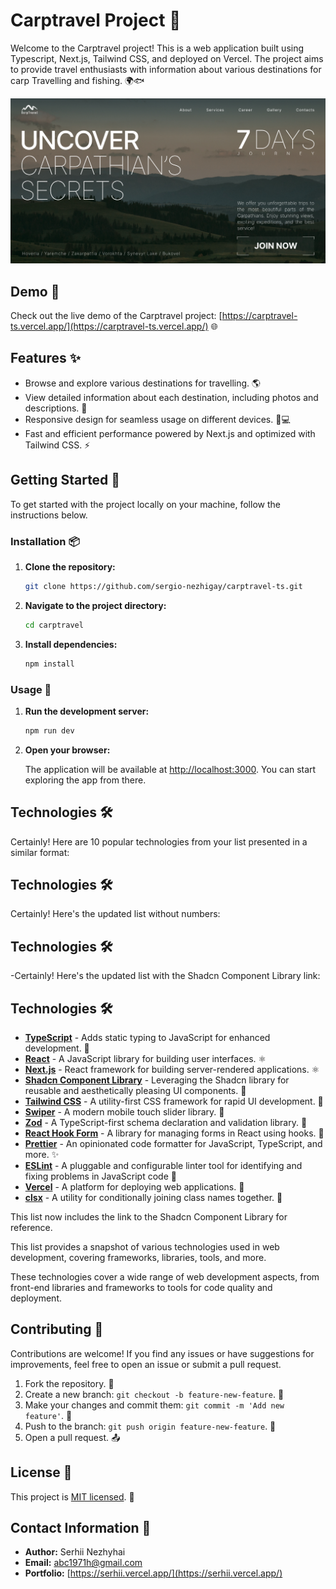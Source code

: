 # Carptravel Project 🎣

Welcome to the Carptravel project! This is a web application built using Typescript, Next.js, Tailwind CSS, and deployed on Vercel. The project aims to provide travel enthusiasts with information about various destinations for carp Travelling and fishing. 🌍🐟

![site screenshot](./public/meta/opengraph-image.jpg)

## Demo 🚀

Check out the live demo of the Carptravel project: [https://carptravel-ts.vercel.app/](https://carptravel-ts.vercel.app/) 🌐

## Features ✨

- Browse and explore various destinations for travelling. 🌎
- View detailed information about each destination, including photos and descriptions. 📸
- Responsive design for seamless usage on different devices. 📱💻
- Fast and efficient performance powered by Next.js and optimized with Tailwind CSS. ⚡

## Getting Started 🚀

To get started with the project locally on your machine, follow the instructions below.

### Installation 📦

1. **Clone the repository:**

   ```bash
   git clone https://github.com/sergio-nezhigay/carptravel-ts.git
   ```

2. **Navigate to the project directory:**

   ```bash
   cd carptravel
   ```

3. **Install dependencies:**

   ```bash
   npm install
   ```

### Usage 🏃

1. **Run the development server:**

   ```bash
   npm run dev
   ```

2. **Open your browser:**

   The application will be available at [http://localhost:3000](http://localhost:3000). You can start exploring the app from there.

## Technologies 🛠️

Certainly! Here are 10 popular technologies from your list presented in a similar format:

## Technologies 🛠️

Certainly! Here's the updated list without numbers:

## Technologies 🛠️

-Certainly! Here's the updated list with the Shadcn Component Library link:

## Technologies 🛠️

- **[TypeScript](https://www.typescriptlang.org/)** - Adds static typing to JavaScript for enhanced development. 📝
- **[React](https://reactjs.org/)** - A JavaScript library for building user interfaces. ⚛️
- **[Next.js](https://nextjs.org/)** - React framework for building server-rendered applications. ⚛️
- **[Shadcn Component Library](https://ui.shadcn.com/)** - Leveraging the Shadcn library for reusable and aesthetically pleasing UI components. 🧰
- **[Tailwind CSS](https://tailwindcss.com/)** - A utility-first CSS framework for rapid UI development. 🎨
- **[Swiper](https://swiperjs.com/)** - A modern mobile touch slider library. 📱
- **[Zod](https://github.com/colinhacks/zod)** - A TypeScript-first schema declaration and validation library. 🚀
- **[React Hook Form](https://react-hook-form.com/)** - A library for managing forms in React using hooks. 📝
- **[Prettier](https://prettier.io/)** - An opinionated code formatter for JavaScript, TypeScript, and more. ✨
- **[ESLint](https://eslint.org/)** - A pluggable and configurable linter tool for identifying and fixing problems in JavaScript code 🧹
- **[Vercel](https://vercel.com/)** - A platform for deploying web applications. 🚀
- **[clsx](https://github.com/lukeed/clsx)** - A utility for conditionally joining class names together. 🧩

This list now includes the link to the Shadcn Component Library for reference.

This list provides a snapshot of various technologies used in web development, covering frameworks, libraries, tools, and more.

These technologies cover a wide range of web development aspects, from front-end libraries and frameworks to tools for code quality and deployment.

## Contributing 🤝

Contributions are welcome! If you find any issues or have suggestions for improvements, feel free to open an issue or submit a pull request.

1. Fork the repository. 🍴
2. Create a new branch: `git checkout -b feature-new-feature`. 🌿
3. Make your changes and commit them: `git commit -m 'Add new feature'`. 💬
4. Push to the branch: `git push origin feature-new-feature`. 🚀
5. Open a pull request. 📤

## License 📃

This project is [MIT licensed](LICENSE). 📜

## Contact Information 📧

- **Author:** Serhii Nezhyhai
- **Email:** [abc1971h@gmail.com](mailto:abc1971h@gmail.com)
- **Portfolio:** [https://serhii.vercel.app/](https://serhii.vercel.app/)
